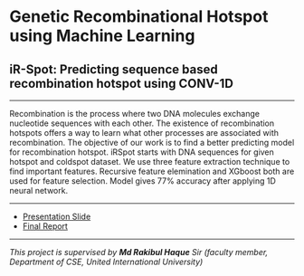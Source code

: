 # Genetic Recombinational Hotspot using Machine Learning
## iR-Spot: Predicting sequence based recombination hotspot using CONV-1D
---


Recombination is the process where two DNA molecules exchange nucleotide sequences with each other. The existence of recombination hotspots offers a way to learn what other processes are associated with recombination. The objective of our work is to find a better predicting model for recombination hotspot. iRSpot starts with DNA sequences for given hotspot and coldspot dataset. We use three feature extraction technique to find important features. Recursive feature elemination and XGboost both are used for feature selection. Model gives 77% accuracy after applying 1D neural network.

---
* [Presentation Slide](https://github.com/oii-nasif/Genetic-Recombination/blob/master/iRSpot-CNN-1D_final.pdf) </br>
* [Final Report](https://github.com/oii-nasif/Genetic-Recombination/blob/master/iRSpot-CNN-1D_report.pdf)

---
*This project is supervised by **Md Rakibul Haque** Sir (faculty member, Department of CSE, United International University)* 
